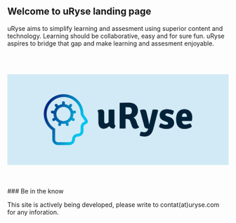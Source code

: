 ## Welcome to uRyse landing page

uRyse aims to simplify learning and assesment using superior content and technology. Learning should be collaborative, easy and for sure fun. uRyse aspires to bridge that gap and make learning and assesment enjoyable.


<br>
<br>

![Image](/cover.png)



<br>
<br>
### Be in the know

This site is actively being developed, please write to contat(at)uryse.com for any inforation.
